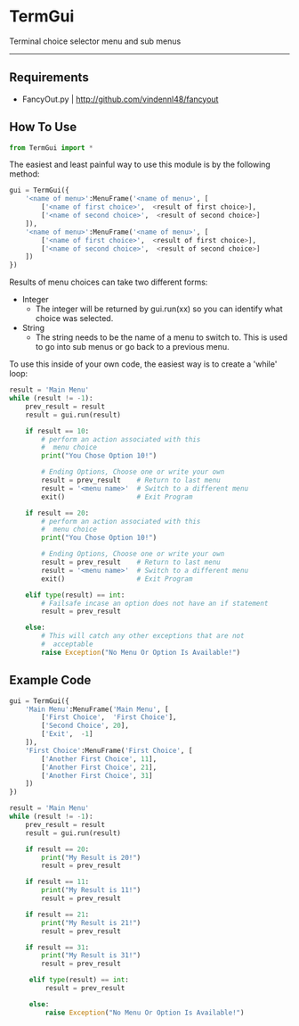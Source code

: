 # TermGui
Terminal choice selector menu and sub menus

<hr>
 
## Requirements
 - FancyOut.py | http://github.com/vindennl48/fancyout

## How To Use
```python
from TermGui import *
```

The easiest and least painful way to use this
module is by the following method:
```python
gui = TermGui({
    '<name of menu>':MenuFrame('<name of menu>', [
        ['<name of first choice>',  <result of first choice>],
        ['<name of second choice>',  <result of second choice>]
    ]),
    '<name of menu>':MenuFrame('<name of menu>', [
        ['<name of first choice>',  <result of first choice>],
        ['<name of second choice>',  <result of second choice>]
    ])
})
```
 
Results of menu choices can take two different forms:
 - Integer
   - The integer will be returned by gui.run(xx) so you can identify what choice was selected.
 - String
   - The string needs to be the name of a menu to switch to. This is used to go into sub menus or go back to a previous menu.
 
To use this inside of your own code, the easiest way is to create a 'while' loop:
 ```python
 result = 'Main Menu'
 while (result != -1):
     prev_result = result
     result = gui.run(result)
 
     if result == 10:
         # perform an action associated with this
         #  menu choice
         print("You Chose Option 10!")

         # Ending Options, Choose one or write your own
         result = prev_result    # Return to last menu
         result = '<menu name>'  # Switch to a different menu
         exit()                  # Exit Program
 
     if result == 20:
         # perform an action associated with this
         #  menu choice
         print("You Chose Option 10!")

         # Ending Options, Choose one or write your own
         result = prev_result    # Return to last menu
         result = '<menu name>'  # Switch to a different menu
         exit()                  # Exit Program

     elif type(result) == int:
         # Failsafe incase an option does not have an if statement
         result = prev_result

     else:
         # This will catch any other exceptions that are not
         #  acceptable
         raise Exception("No Menu Or Option Is Available!")
```

## Example Code
```python
gui = TermGui({
    'Main Menu':MenuFrame('Main Menu', [
        ['First Choice',  'First Choice'],
        ['Second Choice', 20],
        ['Exit',  -1]
    ]),
    'First Choice':MenuFrame('First Choice', [
        ['Another First Choice', 11],
        ['Another First Choice', 21],
        ['Another First Choice', 31]
    ])
})

result = 'Main Menu'
while (result != -1):
    prev_result = result
    result = gui.run(result)

    if result == 20:
        print("My Result is 20!")
        result = prev_result

    if result == 11:
        print("My Result is 11!")
        result = prev_result

    if result == 21:
        print("My Result is 21!")
        result = prev_result

    if result == 31:
        print("My Result is 31!")
        result = prev_result

     elif type(result) == int:
         result = prev_result

     else:
         raise Exception("No Menu Or Option Is Available!")
```


